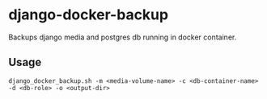 # django-docker-backup
Backups django media and postgres db running in docker container.
 
## Usage
```
django_docker_backup.sh -m <media-volume-name> -c <db-container-name> -d <db-role> -o <output-dir>
```
